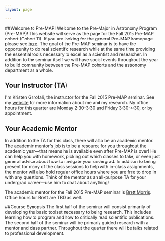 ```yaml
---
layout: page

---
```


##Welcome to Pre-MAP!
Welcome to the Pre-Major in Astronomy Program (Pre-MAP)! This website will serve as the page for the Fall 2015 Pre-MAP cohort (Cohort 11). If you are looking for the general Pre-MAP homepage please see [here](http://www.astro.washington.edu/users/premap/). The goal of the Pre-MAP seminar is to have the opportunity to do real scientific research while at the same time providing the essential tools necessary to excel as a scientist and researcher. In addition to the seminar itself we will have social events throughout the year to build community between the Pre-MAP cohorts and the astronomy department as a whole.

## Your Instructor (TA)
I'm Kristen Garofali, the instructor for the Fall 2015 Pre-MAP seminar. See my [website](http://kgarofali.github.io) for more information about me and my research. My office hours for this quarter are Monday 2:30-3:30 and Friday 3:30-4:30, or by appointment. 

## Your Academic Mentor 
In addition to the TA for this class, there will also be an academic mentor. The academic mentor's job is to be a resource for you throughout the academic year—that means he is available even after Pre-MAP is over! He can help you with homework, picking out which classes to take, or even just general advice about how to navigate your undergrad. In addition to being present for many of the class sessions to help with in-class assignments, the mentor will also hold regular office hours where you are free to drop in with any questions. Think of the mentor as an all-purpose TA for your undergrad career—use him to chat about anything! 

The academic mentor for the Fall 2015 Pre-MAP seminar is [Brett Morris](http://staff.washington.edu/bmmorris/). Office hours for Brett are TBD as well. 

##Course Synopsis
The first half of the seminar will consist primarily of developing the basic toolset necessary to being research. This includes learning how to program and how to critically read scientific publications. The second half of the seminar will be primarly guided research with a mentor and class partner. Throughout the quarter there will be talks related to professional development. 
